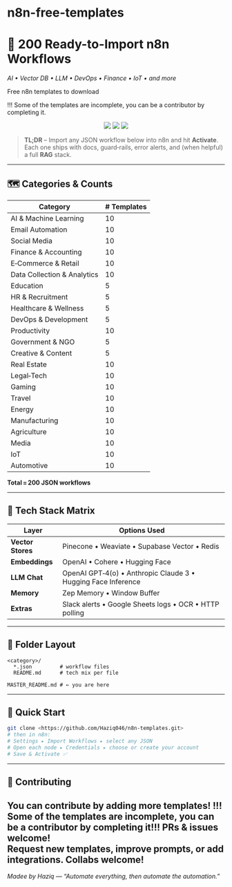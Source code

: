 # n8n-free-templates
# 🚀 200 Ready-to-Import n8n Workflows  

_AI • Vector DB • LLM • DevOps • Finance • IoT • and more_

Free n8n templates to download

!!! Some of the templates are incomplete, you can be a contributor by completing it.
<p align="center">
  <img src="https://img.shields.io/badge/Templates-200-6A5ACD?style=for-the-badge" />
  <img src="https://img.shields.io/badge/Categories-20%2B-008080?style=for-the-badge" />
  <img src="https://img.shields.io/badge/Tech_Mix-Pinecone%2C_Weaviate%2C_Supabase%2C_Redis%2C_OpenAI%2C_Claude%2C_Cohere-FF69B4?style=for-the-badge" />
</p>

> **TL;DR** – Import any JSON workflow below into n8n and hit **Activate**.  
> Each one ships with docs, guard‑rails, error alerts, and (when helpful) a full **RAG** stack.

---

## 🗺️ Categories & Counts

| Category | # Templates |
|----------|-------------|
| AI & Machine Learning | 10 |
| Email Automation | 10 |
| Social Media | 10 |
| Finance & Accounting | 10 |
| E‑Commerce & Retail | 10 |
| Data Collection & Analytics | 10 |
| Education | 5 |
| HR & Recruitment | 5 |
| Healthcare & Wellness | 5 |
| DevOps & Development | 5 |
| Productivity | 10 |
| Government & NGO | 5 |
| Creative & Content | 5 |
| Real Estate | 10 |
| Legal‑Tech | 10 |
| Gaming | 10 |
| Travel | 10 |
| Energy | 10 |
| Manufacturing | 10 |
| Agriculture | 10 |
| Media | 10 |
| IoT | 10 |
| Automotive | 10 |

**Total = 200 JSON workflows**

---

## 🔧 Tech Stack Matrix

| Layer | Options Used |
|-------|--------------|
| **Vector Stores** | Pinecone • Weaviate • Supabase Vector • Redis |
| **Embeddings** | OpenAI • Cohere • Hugging Face |
| **LLM Chat** | OpenAI GPT‑4(o) • Anthropic Claude 3 • Hugging Face Inference |
| **Memory** | Zep Memory • Window Buffer |
| **Extras** | Slack alerts • Google Sheets logs • OCR • HTTP polling |

---

## 📂 Folder Layout

```
<category>/
  *.json         # workflow files
  README.md      # tech mix per file

MASTER_README.md # ← you are here
```

---

## 🚀 Quick Start

```bash
git clone <https://github.com/Haziq046/n8n-templates.git>
# then in n8n:
# Settings ▸ Import Workflows ▸ select any JSON
# Open each node ▸ Credentials ▸ choose or create your account
# Save & Activate ✅
```

---

## 🤝 Contributing
You can contribute by adding more templates!
!!! Some of the templates are incomplete, you can be a contributor by completing it!!!
PRs & issues welcome!  
Request new templates, improve prompts, or add integrations.
Collabs welcome!
---

_Madee by Haziq — “Automate everything, then automate the automation.”_
